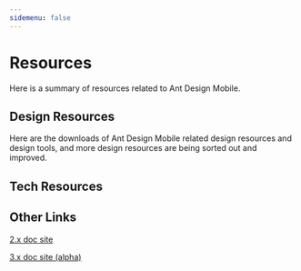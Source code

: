 ```yaml
---
sidemenu: false
---
```


# Resources

Here is a summary of resources related to Ant Design Mobile.

## Design Resources

Here are the downloads of Ant Design Mobile related design resources and design tools, and more design resources are being sorted out and improved.

<ResourceCard title="Sketch Components" description="The Sketch component templates" link="https://gw.alipayobjects.com/os/bmw-prod/c68904d2-7c9e-43db-a219-4a093f0d452d.sketch" image="https://gw.alipayobjects.com/mdn/rms_25513e/afts/img/A*r5GrQLIP0OsAAAAAAAAAAAAAARQnAQ"></ResourceCard>

<ResourceCard title="Figma Components" description="The Figma component templates" link="https://gw.alipayobjects.com/os/bmw-prod/8a148021-e590-419a-b092-ba9879a89e40.zip" image="https://gw.alipayobjects.com/mdn/rms_25513e/afts/img/A*b2CjQ6X7vNkAAAAAAAAAAAAAARQnAQ"></ResourceCard>

<ResourceCard title="Press Kit" description="The logos and banners of antd-mobile" link="https://gw.alipayobjects.com/os/bmw-prod/ef00ee0b-7fda-4698-8ebf-b6367b582395.zip" image="https://gw.alipayobjects.com/mdn/rms_25513e/afts/img/A*_rmUTKBYs4MAAAAAAAAAAAAAARQnAQ"></ResourceCard>

## Tech Resources

<ResourceCard title="Blog" description="Some technical sharing" link="https://www.yuque.com/awmleer/rocket" image="https://gw.alipayobjects.com/mdn/rms_25513e/afts/img/A*PXoRS74Wr8sAAAAAAAAAAAAAARQnAQ"></ResourceCard>

<ResourceCard title="Codesandbox" description="Write demos online" link="https://codesandbox.io/s/antd-mobile-snrxr?file=/package.json" image="https://gw.alipayobjects.com/mdn/rms_25513e/afts/img/A*BiQGRaqsCusAAAAAAAAAAAAAARQnAQ"></ResourceCard>

<ResourceCard title="Stackblitz" description="Write demos online" link="https://stackblitz.com/edit/antd-mobile?file=index.tsx" image="https://gw.alipayobjects.com/mdn/rms_25513e/afts/img/A*c6CxQJIY4VMAAAAAAAAAAAAAARQnAQ"></ResourceCard>

## Other Links

[2.x doc site](https://antd-mobile-v2.surge.sh)

[3.x doc site (alpha)](https://antd-mobile-v3.surge.sh)
